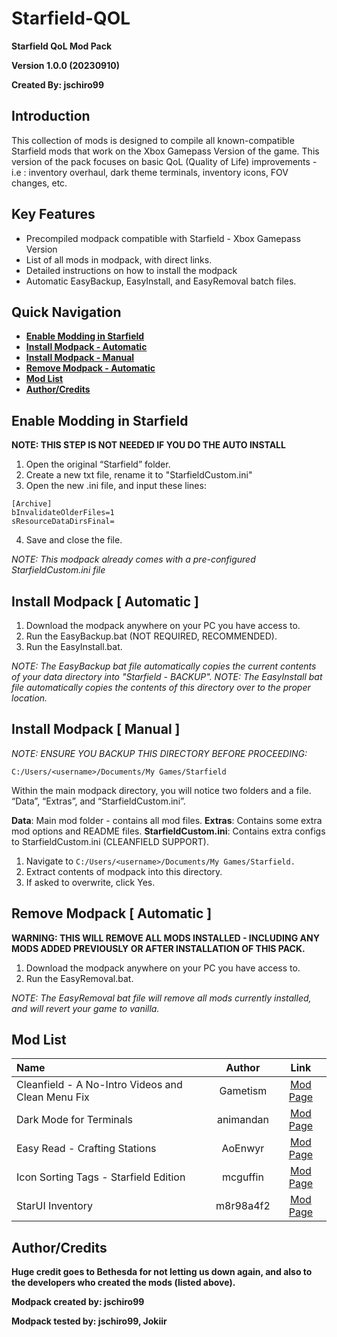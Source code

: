# Starfield-QOL

__Starfield QoL Mod Pack__

__Version 1.0.0 (20230910)__

__Created By: jschiro99__


## Introduction

This collection of mods is designed to compile all known-compatible Starfield mods that work on the Xbox Gamepass Version of the game. 
This version of the pack focuses on basic QoL (Quality of Life) improvements  - i.e : inventory overhaul, dark theme terminals, inventory icons, FOV changes, etc.


## Key Features

- Precompiled modpack compatible with Starfield - Xbox Gamepass Version
- List of all mods in modpack, with direct links.
- Detailed instructions on how to install the modpack
- Automatic EasyBackup, EasyInstall, and EasyRemoval batch files.

## Quick Navigation
* **[Enable Modding in Starfield](#enable-modding-in-starfield)**
* **[Install Modpack - Automatic](#install-modpack--automatic-)**
* **[Install Modpack - Manual](#install-modpack--manual-)**
* **[Remove Modpack - Automatic](#remove-modpack--automatic-)**
* **[Mod List](#mod-list)**
* **[Author/Credits](#authorcredits)**

## Enable Modding in Starfield

__NOTE: THIS STEP IS NOT NEEDED IF YOU DO THE AUTO INSTALL__

1. Open the original “Starfield” folder.
2. Create a new txt file, rename it to "StarfieldCustom.ini"
3. Open the new .ini file, and input these lines:
```
[Archive]
bInvalidateOlderFiles=1
sResourceDataDirsFinal=
```
4. Save and close the file.

_NOTE: This modpack already comes with a pre-configured StarfieldCustom.ini file_


## Install Modpack [ Automatic ]

1. Download the modpack anywhere on your PC you have access to.
2. Run the EasyBackup.bat (NOT REQUIRED, RECOMMENDED).
3. Run the EasyInstall.bat.

_NOTE: The EasyBackup bat file automatically copies the current contents of your data directory into "Starfield - BACKUP"._
_NOTE: The EasyInstall bat file automatically copies the contents of this directory over to the proper location._


## Install Modpack [ Manual ]

_NOTE: ENSURE YOU BACKUP THIS DIRECTORY BEFORE PROCEEDING:_

```C:/Users/<username>/Documents/My Games/Starfield```

Within the main modpack directory, you will notice two folders and a file. “Data”, “Extras”, and “StarfieldCustom.ini”.

__Data__: Main mod folder - contains all mod files.
__Extras__: Contains some extra mod options and README files.
__StarfieldCustom.ini__: Contains extra configs to StarfieldCustom.ini (CLEANFIELD SUPPORT).

1. Navigate to ```C:/Users/<username>/Documents/My Games/Starfield.```
2. Extract contents of modpack into this directory.
3. If asked to overwrite, click Yes.


## Remove Modpack [ Automatic ]

__WARNING: THIS WILL REMOVE ALL MODS INSTALLED - INCLUDING ANY MODS ADDED PREVIOUSLY OR AFTER INSTALLATION OF THIS PACK.__

1. Download the modpack anywhere on your PC you have access to.
2. Run the EasyRemoval.bat.

_NOTE: The EasyRemoval bat file will remove all mods currently installed, and will revert your game to vanilla._


## Mod List

| Name                                              | Author    | Link      |
| :------------------------------------------------- |:---------:| :---------:|
| Cleanfield - A No-Intro Videos and Clean Menu Fix | Gametism  | [Mod Page](https://www.nexusmods.com/starfield/mods/88)  |
| Dark Mode for Terminals                           | animandan | [Mod Page](https://www.nexusmods.com/starfield/mods/861) |
| Easy Read - Crafting Stations                     | AoEnwyr   | [Mod Page](https://www.nexusmods.com/starfield/mods/845) |
| Icon Sorting Tags - Starfield Edition             | mcguffin  | [Mod Page](https://www.nexusmods.com/starfield/mods/312) |
| StarUI Inventory                                  | m8r98a4f2 | [Mod Page](https://www.nexusmods.com/starfield/mods/773) |


## Author/Credits

__Huge credit goes to Bethesda for not letting us down again, and also to the developers who created the mods (listed above).__

__Modpack created by: jschiro99__

__Modpack tested by: jschiro99, Jokiir__
